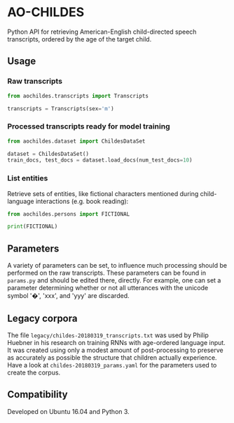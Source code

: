 # AO-CHILDES

Python API for retrieving American-English child-directed speech transcripts,
 ordered by the age of the target child.

## Usage

### Raw transcripts


```python
from aochildes.transcripts import Transcripts

transcripts = Transcripts(sex='m')
```

### Processed transcripts ready for model training

```python
from aochildes.dataset import ChildesDataSet

dataset = ChildesDataSet()
train_docs, test_docs = dataset.load_docs(num_test_docs=10)
```

### List entities

Retrieve sets of entities, like fictional characters mentioned during child-language interactions (e.g. book reading):

```python
from aochildes.persons import FICTIONAL

print(FICTIONAL)
```

## Parameters

A variety of parameters can be set, to influence much processing should be performed on the raw transcripts.
These parameters can be found in `params.py` and should be edited there, directly.
For example, one can set a parameter determining whether or not all utterances with the unicode symbol '�', 'xxx', and 'yyy' are discarded.

## Legacy corpora

The file `legacy/childes-20180319_transcripts.txt` was used by Philip Huebner in his research on training RNNs with age-ordered language input.
It was created using only a modest amount of post-processing to preserve as accurately as possible the structure that children actually experience. 
Have a look at `childes-20180319_params.yaml` for the parameters used to create the corpus.

## Compatibility

Developed on Ubuntu 16.04 and Python 3. 
